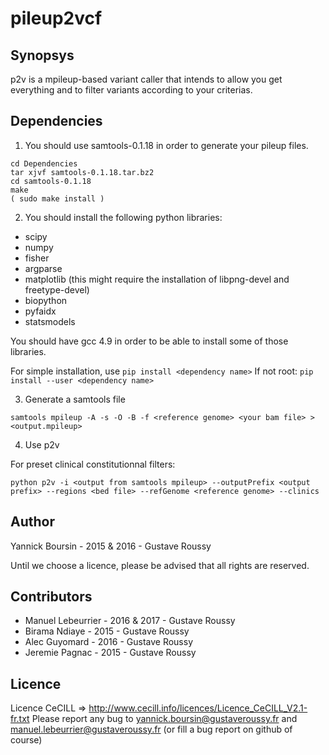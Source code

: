 # pileup2vcf

## Synopsys

p2v is a mpileup-based variant caller that intends to allow you get everything and to filter variants according to your criterias.

## Dependencies

1) You should use samtools-0.1.18 in order to generate your pileup files. 

```
cd Dependencies
tar xjvf samtools-0.1.18.tar.bz2
cd samtools-0.1.18
make
( sudo make install )
```

2) You should install the following python libraries:
* scipy
* numpy
* fisher
* argparse
* matplotlib (this might require the installation of libpng-devel and freetype-devel)
* biopython
* pyfaidx
* statsmodels

You should have gcc 4.9 in order to be able to install some of those libraries.

For simple installation, use `pip install <dependency name>` 
If not root: `pip install --user <dependency name>`

3) Generate a samtools file

```samtools mpileup -A -s -O -B -f <reference genome> <your bam file> > <output.mpileup>```

4) Use p2v

For preset clinical constitutionnal filters:

```python p2v -i <output from samtools mpileup> --outputPrefix <output prefix> --regions <bed file> --refGenome <reference genome> --clinics```


## Author

Yannick Boursin - 2015 & 2016 - Gustave Roussy

Until we choose a licence, please be advised that all rights are reserved.

## Contributors

* Manuel Lebeurrier - 2016 & 2017 - Gustave Roussy
* Birama Ndiaye - 2015 - Gustave Roussy
* Alec Guyomard - 2016 - Gustave Roussy
* Jeremie Pagnac - 2015 - Gustave Roussy

## Licence

Licence CeCILL => http://www.cecill.info/licences/Licence_CeCILL_V2.1-fr.txt
Please report any bug to yannick.boursin@gustaveroussy.fr and manuel.lebeurrier@gustaveroussy.fr (or fill a bug report on github of course)

